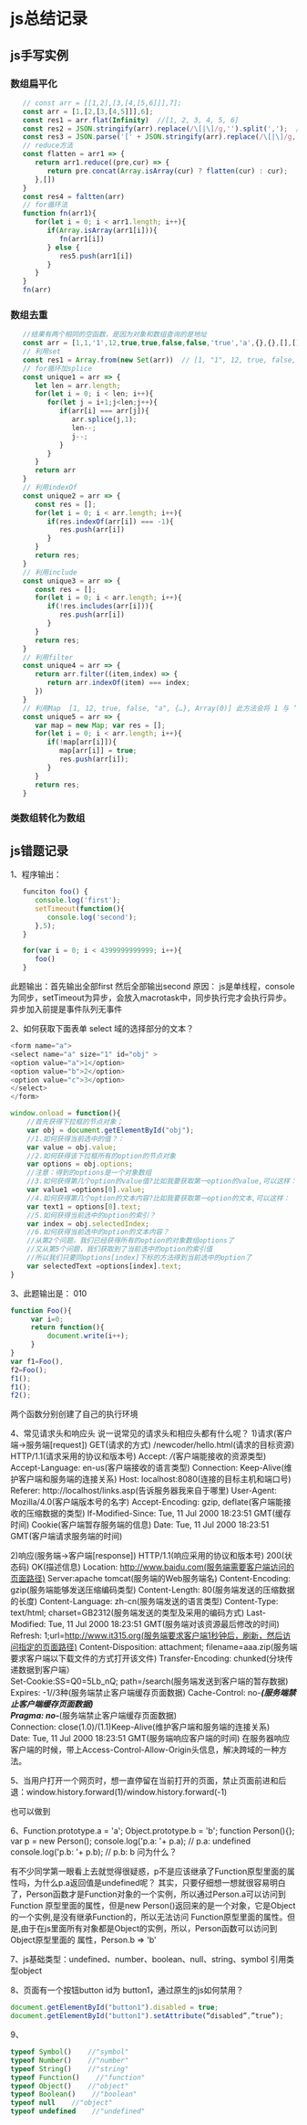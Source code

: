    # js总结记录

   ## js手写实例

   ### 数组扁平化

``` js
   // const arr = [[1,2],[3,[4,[5,6]]],7];
   const arr = [1,[2,[3,[4,5]]],6];
   const res1 = arr.flat(Infinity)  //[1, 2, 3, 4, 5, 6]
   const res2 = JSON.stringify(arr).replace(/\[|\]/g,'').split(',');  //正则方式 ["1", "2", "3", "4", "5", "6"]
   const res3 = JSON.parse('[' + JSON.stringify(arr).replace(/\[|\]/g, '') + ']') //正则优化 [1, 2, 3, 4, 5, 6]
   // reduce方法
   const flatten = arr1 => {
      return arr1.reduce((pre,cur) => {
         return pre.concat(Array.isArray(cur) ? flatten(cur) : cur);
      },[])
   }
   const res4 = faltten(arr) 
   // for循环法
   function fn(arr1){
      for(let i = 0; i < arr1.length; i++){
         if(Array.isArray(arr1[i])){
            fn(arr1[i])
         } else {
            res5.push(arr1[i])
         }
      }
   }
   fn(arr)
```

### 数组去重

``` js
   //结果有两个相同的空函数，是因为对象和数组查询的是地址
   const arr = [1,1,'1',12,true,true,false,false,'true','a',{},{},[],[]];
   // 利用set
   const res1 = Array.from(new Set(arr))  // [1, "1", 12, true, false, "true", "a", {…}, {…}, Array(0), Array(0)]
   // for循环加splice
   const unique1 = arr => {
      let len = arr.length;
      for(let i = 0; i < len; i++){
         for(let j = i+1;j<len;j++){
            if(arr[i] === arr[j]){
               arr.splice(j,1);
               len--;
               j--;
            }
         }
      }
      return arr
   }
   // 利用indexOf
   const unique2 = arr => {
      const res = []; 
      for(let i = 0; i < arr.length; i++){
         if(res.indexOf(arr[i]) === -1){
            res.push(arr[i])
         }
      }
      return res;
   }
   // 利用include
   const unique3 = arr => {
      const res = []; 
      for(let i = 0; i < arr.length; i++){
         if(!res.includes(arr[i])){
            res.push(arr[i])
         }
      }
      return res;
   }
   // 利用filter
   const unique4 = arr => {
      return arr.filter((item,index) => {
         return arr.indexOf(item) === index;
      })
   }
   // 利用Map  [1, 12, true, false, "a", {…}, Array(0)] 此方法会将 1 与 ‘1’认为相同，数组和对象也只能有一个
   const unique5 = arr => {
      var map = new Map; var res = [];
      for(let i = 0; i < arr.length; i++){
         if(!map[arr[i]]){
            map[arr[i]] = true;
            res.push(arr[i]);
         }
      }
      return res;
   }
```

### 类数组转化为数组


## js错题记录
1、程序输出：
```js
   funciton foo() {
      console.log('first');
      setTimeout(function(){
         console.log('second');
      },5);
   }

   for(var i = 0; i < 4399999999999; i++){
      foo()
   }
```
此题输出：首先输出全部first 然后全部输出second
原因： js是单线程，console为同步，setTimeout为异步，会放入macrotask中，同步执行完才会执行异步。  异步加入前提是事件队列无事件

2、如何获取下面表单 select 域的选择部分的文本？
```js
<form name="a">
<select name="a" size="1" id="obj" >
<option value="a">1</option>
<option value="b">2</option>
<option value="c">3</option>
</select>
</form> 
```

```js
window.onload = function(){
    //首先获得下拉框的节点对象；
    var obj = document.getElementById("obj");
    //1.如何获得当前选中的值？：
    var value = obj.value;
    //2.如何获得该下拉框所有的option的节点对象
    var options = obj.options;
    //注意：得到的options是一个对象数组
    //3.如何获得第几个option的value值?比如我要获取第一option的value,可以这样：
    var value1 =options[0].value;
    //4.如何获得第几个option的文本内容?比如我要获取第一option的文本,可以这样：
    var text1 = options[0].text;
    //5.如何获得当前选中的option的索引？
    var index = obj.selectedIndex;
    //6.如何获得当前选中的option的文本内容？
    //从第2个问题，我们已经获得所有的option的对象数组options了
    //又从第5个问题，我们获取到了当前选中的option的索引值
    //所以我们只要同options[index]下标的方法得到当前选中的option了
    var selectedText =options[index].text;
}
```
 3、此题输出是： 010
```js
function Foo(){
     var i=0;
     return function(){
         document.write(i++);
     }
}
var f1=Foo(),
f2=Foo();
f1();
f1();
f2();
```
两个函数分别创建了自己的执行环境

4、常见请求头和响应头
说一说常见的请求头和相应头都有什么呢？
1)请求(客户端->服务端[request])
    GET(请求的方式) /newcoder/hello.html(请求的目标资源) HTTP/1.1(请求采用的协议和版本号)
    Accept: */*(客户端能接收的资源类型)
    Accept-Language: en-us(客户端接收的语言类型)
    Connection: Keep-Alive(维护客户端和服务端的连接关系)
    Host: localhost:8080(连接的目标主机和端口号)
    Referer: http://localhost/links.asp(告诉服务器我来自于哪里)
    User-Agent: Mozilla/4.0(客户端版本号的名字)
    Accept-Encoding: gzip, deflate(客户端能接收的压缩数据的类型)
    If-Modified-Since: Tue, 11 Jul 2000 18:23:51 GMT(缓存时间) 
    Cookie(客户端暂存服务端的信息)
    Date: Tue, 11 Jul 2000 18:23:51 GMT(客户端请求服务端的时间)


2)响应(服务端->客户端[response])
    HTTP/1.1(响应采用的协议和版本号) 200(状态码) OK(描述信息)
    Location: http://www.baidu.com(服务端需要客户端访问的页面路径) 
    Server:apache tomcat(服务端的Web服务端名)
    Content-Encoding: gzip(服务端能够发送压缩编码类型) 
    Content-Length: 80(服务端发送的压缩数据的长度) 
    Content-Language: zh-cn(服务端发送的语言类型) 
    Content-Type: text/html; charset=GB2312(服务端发送的类型及采用的编码方式)
    Last-Modified: Tue, 11 Jul 2000 18:23:51 GMT(服务端对该资源最后修改的时间)
    Refresh: 1;url=http://www.it315.org(服务端要求客户端1秒钟后，刷新，然后访问指定的页面路径)
    Content-Disposition: attachment; filename=aaa.zip(服务端要求客户端以下载文件的方式打开该文件)
    Transfer-Encoding: chunked(分块传递数据到客户端）  
    Set-Cookie:SS=Q0=5Lb_nQ; path=/search(服务端发送到客户端的暂存数据)
    Expires: -1//3种(服务端禁止客户端缓存页面数据)
    Cache-Control: no-***(服务端禁止客户端缓存页面数据)  
    Pragma: no-***(服务端禁止客户端缓存页面数据)   
    Connection: close(1.0)/(1.1)Keep-Alive(维护客户端和服务端的连接关系)  
    Date: Tue, 11 Jul 2000 18:23:51 GMT(服务端响应客户端的时间)
在服务器响应客户端的时候，带上Access-Control-Allow-Origin头信息，解决跨域的一种方法。

5、当用户打开一个网页时，想一直停留在当前打开的页面，禁止页面前进和后退：window.history.forward(1)/window.history.forward(-1)   
  <body οnbefοreunlοad="history.go(0)">也可以做到

6、Function.prototype.a = 'a';
Object.prototype.b = 'b';
function Person(){};
var p = new Person();
console.log('p.a: '+ p.a); // p.a: undefined
console.log('p.b: '+ p.b); // p.b: b  问为什么？

有不少同学第一眼看上去就觉得很疑惑，p不是应该继承了Function原型里面的属性吗，为什么p.a返回值是undefined呢？
其实，只要仔细想一想就很容易明白了，Person函数才是Function对象的一个实例，所以通过Person.a可以访问到Function
原型里面的属性，但是new Person()返回来的是一个对象，它是Object的一个实例,是没有继承Function的，所以无法访问
Function原型里面的属性。但是,由于在js里面所有对象都是Object的实例，所以，Person函数可以访问到Object原型里面的
属性，Person.b => 'b' 

7、js基础类型：undefined、number、boolean、null、string、symbol
引用类型object

8、页面有一个按钮button id为 button1，通过原生的js如何禁用？
```js
document.getElementById("button1").disabled = true;
document.getElementById("button1").setAttribute(“disabled”,”true”);
```
9、
```js
typeof Symbol()    //"symbol"
typeof Number()    //"number"
typeof String()    //"string"
typeof Function()    //"function"
typeof Object()    //"object"
typeof Boolean()    //"boolean"
typeof null    //"object"
typeof undefined    //"undefined"
```